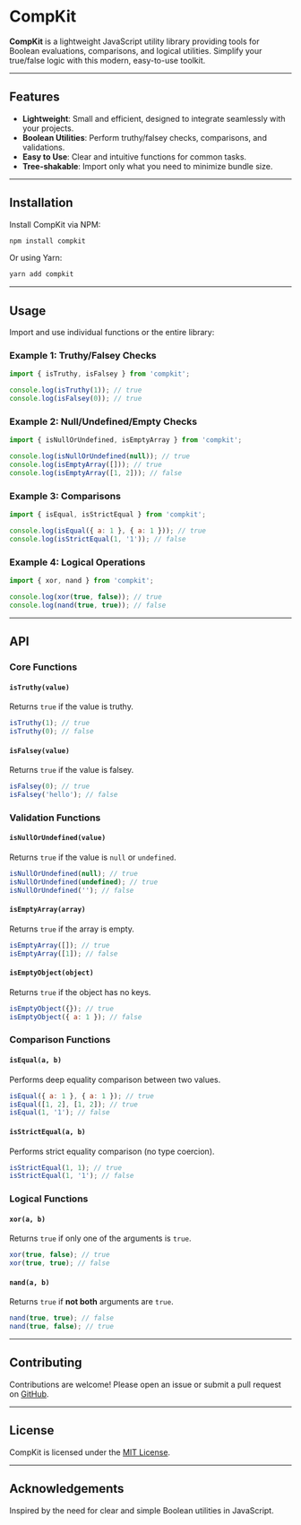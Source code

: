 # CompKit

**CompKit** is a lightweight JavaScript utility library providing tools for Boolean evaluations, comparisons, and logical utilities. Simplify your true/false logic with this modern, easy-to-use toolkit.

---

## Features

- **Lightweight**: Small and efficient, designed to integrate seamlessly with your projects.
- **Boolean Utilities**: Perform truthy/falsey checks, comparisons, and validations.
- **Easy to Use**: Clear and intuitive functions for common tasks.
- **Tree-shakable**: Import only what you need to minimize bundle size.

---

## Installation

Install CompKit via NPM:

```bash
npm install compkit
```

Or using Yarn:

```bash
yarn add compkit
```

---

## Usage

Import and use individual functions or the entire library:

### Example 1: Truthy/Falsey Checks

```javascript
import { isTruthy, isFalsey } from 'compkit';

console.log(isTruthy(1)); // true
console.log(isFalsey(0)); // true
```

### Example 2: Null/Undefined/Empty Checks

```javascript
import { isNullOrUndefined, isEmptyArray } from 'compkit';

console.log(isNullOrUndefined(null)); // true
console.log(isEmptyArray([])); // true
console.log(isEmptyArray([1, 2])); // false
```

### Example 3: Comparisons

```javascript
import { isEqual, isStrictEqual } from 'compkit';

console.log(isEqual({ a: 1 }, { a: 1 })); // true
console.log(isStrictEqual(1, '1')); // false
```

### Example 4: Logical Operations

```javascript
import { xor, nand } from 'compkit';

console.log(xor(true, false)); // true
console.log(nand(true, true)); // false
```

---

## API

### Core Functions

#### `isTruthy(value)`
Returns `true` if the value is truthy.

```javascript
isTruthy(1); // true
isTruthy(0); // false
```

#### `isFalsey(value)`
Returns `true` if the value is falsey.

```javascript
isFalsey(0); // true
isFalsey('hello'); // false
```

### Validation Functions

#### `isNullOrUndefined(value)`
Returns `true` if the value is `null` or `undefined`.

```javascript
isNullOrUndefined(null); // true
isNullOrUndefined(undefined); // true
isNullOrUndefined(''); // false
```

#### `isEmptyArray(array)`
Returns `true` if the array is empty.

```javascript
isEmptyArray([]); // true
isEmptyArray([1]); // false
```

#### `isEmptyObject(object)`
Returns `true` if the object has no keys.

```javascript
isEmptyObject({}); // true
isEmptyObject({ a: 1 }); // false
```

### Comparison Functions

#### `isEqual(a, b)`
Performs deep equality comparison between two values.

```javascript
isEqual({ a: 1 }, { a: 1 }); // true
isEqual([1, 2], [1, 2]); // true
isEqual(1, '1'); // false
```

#### `isStrictEqual(a, b)`
Performs strict equality comparison (no type coercion).

```javascript
isStrictEqual(1, 1); // true
isStrictEqual(1, '1'); // false
```

### Logical Functions

#### `xor(a, b)`
Returns `true` if only one of the arguments is `true`.

```javascript
xor(true, false); // true
xor(true, true); // false
```

#### `nand(a, b)`
Returns `true` if **not both** arguments are `true`.

```javascript
nand(true, true); // false
nand(true, false); // true
```

---

## Contributing

Contributions are welcome! Please open an issue or submit a pull request on [GitHub](https://github.com/your-username/compkit).

---

## License

CompKit is licensed under the [MIT License](LICENSE).

---

## Acknowledgements

Inspired by the need for clear and simple Boolean utilities in JavaScript.
